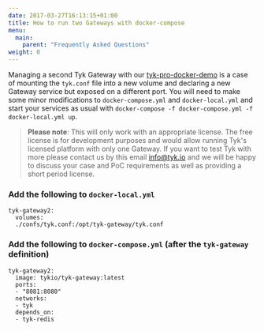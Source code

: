```yaml
---
date: 2017-03-27T16:13:15+01:00
title: How to run two Gateways with docker-compose
menu:
  main:
    parent: "Frequently Asked Questions"
weight: 0 
---
```



Managing a second Tyk Gateway with our [tyk-pro-docker-demo](https://github.com/TykTechnologies/tyk-pro-docker-demo) is a case of mounting the `tyk.conf` file into a new volume and declaring a new Gateway service but exposed on a different port.
You will need to make some minor modifications to `docker-compose.yml` and `docker-local.yml` and start your services as usual with `docker-compose -f docker-compose.yml -f docker-local.yml up`.


> **Please note**: This will only work with an appropriate license. The free license is for development purposes and would allow running Tyk's licensed platform with only one Gateway. If you want to test Tyk with more please contact us by this email   <info@tyk.io> and we will be happy to discuss your case and PoC requirements as well as providing a short period license.



### Add the following to `docker-local.yml`

```
tyk-gateway2:
  volumes:
  ./confs/tyk.conf:/opt/tyk-gateway/tyk.conf
```

### Add the following to `docker-compose.yml` (after the `tyk-gateway` definition)

```
tyk-gateway2:
  image: tykio/tyk-gateway:latest
  ports:
  - "8081:8080"
  networks:
  - tyk
  depends_on:
  - tyk-redis
```
